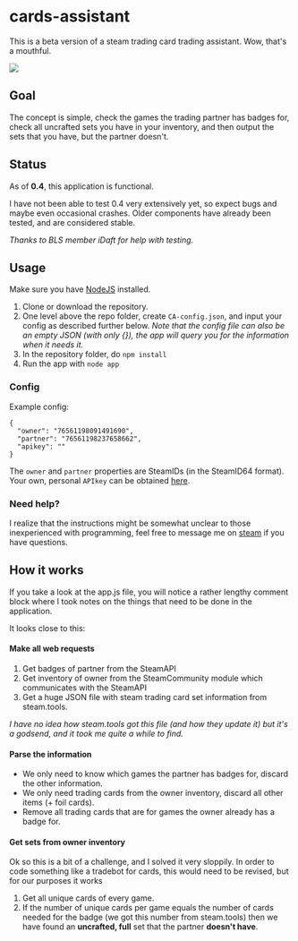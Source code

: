 # cards-assistant

This is a beta version of a steam trading card trading assistant. Wow, that's a mouthful.

![](http://i.imgur.com/aDIlZ3b.png)

## Goal

The concept is simple, check the games the trading partner has badges for, check all uncrafted sets you have in your inventory,
and then output the sets that you have, but the partner doesn't.

## Status

As of __0.4__, this application is functional.

I have not been able to test 0.4 very extensively yet, so expect bugs and maybe even occasional crashes.
Older components have already been tested, and are considered stable.

*Thanks to BLS member iDaft for help with testing.*

## Usage

Make sure you have [NodeJS](https://nodejs.org/en/) installed.

1. Clone or download the repository.
2. One level above the repo folder, create `CA-config.json`, and input your config as described further below.
*Note that the config file can also be an empty JSON (with only {}), the app will query you for the information when it needs it.*
3. In the repository folder, do `npm install`
4. Run the app with `node app`

### Config

Example config:
```
{
  "owner": "76561198091491690",
  "partner": "76561198237658662",
  "apikey": ""
}
```
The `owner` and `partner` properties are SteamIDs (in the SteamID64 format).
Your own, personal `APIkey` can be obtained [here](https://steamcommunity.com/dev/apikey).

### Need help?

I realize that the instructions might be somewhat unclear to those inexperienced with programming, 
feel free to message me on [steam](http://steamcommunity.com/profiles/76561198091491690) if you have questions. 

## How it works

If you take a look at the app.js file, you will notice a rather lengthy comment block where I took notes on the 
things that need to be done in the application.

It looks close to this:

#### Make all web requests

1. Get badges of partner from the SteamAPI
2. Get inventory of owner from the SteamCommunity module which communicates with the SteamAPI
3. Get a huge JSON file with steam trading card set information from steam.tools.

*I have no idea how steam.tools got this file (and how they update it) but it's a godsend, and it took me quite a while to find.*
   
#### Parse the information

- We only need to know which games the partner has badges for, discard the other information.
- We only need trading cards from the owner inventory, discard all other items (+ foil cards).
- Remove all trading cards that are for games the owner already has a badge for.

#### Get sets from owner inventory

Ok so this is a bit of a challenge, and I solved it very sloppily.
In order to code something like a tradebot for cards, this would need to be revised, but for our 
purposes it works

1. Get all unique cards of every game.
2. If the number of unique cards per game equals the number of cards needed for the badge (we got this number from steam.tools) 
then we have found an __uncrafted, full__ set that the partner __doesn't have__. 
